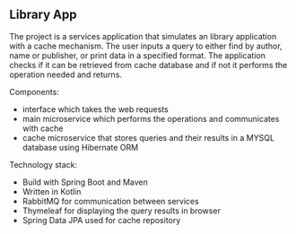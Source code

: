 ## Library App

The project is a services application that simulates an library application with a cache mechanism. The user inputs a query to either find by author, name or publisher, or print data in a specified format. The application checks if it can be retrieved from cache database and if not it performs the operation needed and returns.

Components:
 - interface which takes the web requests
 - main microservice which performs the operations and communicates with cache
 - cache microservice that stores queries and their results in a MYSQL database using Hibernate ORM

Technology stack:
- Build with Spring Boot and Maven
- Written in Kotlin
- RabbitMQ for communication between services
- Thymeleaf for displaying the query results in browser
- Spring Data JPA used for cache repository

